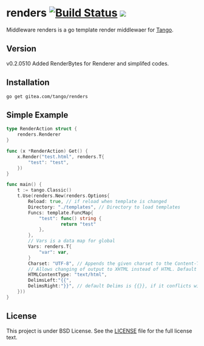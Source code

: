 renders [![Build Status](https://drone.gitea.com/api/badges/tango/renders/status.svg)](https://drone.gitea.com/tango/renders)
 [![](http://gocover.io/_badge/gitea.com/tango/renders)](http://gocover.io/gitea.com/tango/renders)
======

Middleware renders is a go template render middlewaer for [Tango](https://gitea.com/lunny/tango). 

## Version

   v0.2.0510 Added RenderBytes for Renderer and simplifed codes.

## Installation

    go get gitea.com/tango/renders

## Simple Example

```Go
type RenderAction struct {
    renders.Renderer
}

func (x *RenderAction) Get() {
    x.Render("test.html", renders.T{
        "test": "test",
    })
}

func main() {
    t := tango.Classic()
    t.Use(renders.New(renders.Options{
        Reload: true, // if reload when template is changed
        Directory: "./templates", // Directory to load templates
        Funcs: template.FuncMap{
            "test": func() string {
                    return "test"
            },
        },
        // Vars is a data map for global
        Vars: renders.T{
            "var": var,
        }
        Charset: "UTF-8", // Appends the given charset to the Content-Type header. Default is UTF-8
        // Allows changing of output to XHTML instead of HTML. Default is "text/html"
        HTMLContentType: "text/html",
        DelimsLeft:"{{",
        DelimsRight:"}}", // default Delims is {{}}, if it conflicts with your javascript template such as angluar, you can change it.
    }))
}
```

## License

This project is under BSD License. See the [LICENSE](LICENSE) file for the full license text.
